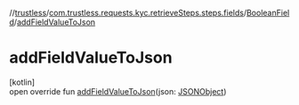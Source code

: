 //[trustless](../../../index.md)/[com.trustless.requests.kyc.retrieveSteps.steps.fields](../index.md)/[BooleanField](index.md)/[addFieldValueToJson](add-field-value-to-json.md)

# addFieldValueToJson

[kotlin]\
open override fun [addFieldValueToJson](add-field-value-to-json.md)(json: [JSONObject](https://developer.android.com/reference/kotlin/org/json/JSONObject.html))
